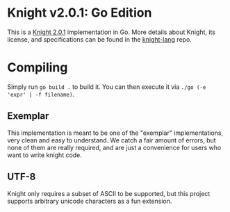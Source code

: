 # Knight v2.0.1: Go Edition 
This is a [Knight 2.0.1](https://github.com/knight-lang/knight-lang) implementation in Go. More details about Knight, its license, and specifications can be found in the [knight-lang](https://github.com/knight-lang/knight-lang) repo.

# Compiling
Simply run `go build .` to build it. You can then execute it via `./go (-e 'expr' | -f filename)`.

## Exemplar
This implementation is meant to be one of the "exemplar" implementations, very clean and easy to understand. We catch a fair amount of errors, but none of them are really required, and are just a convenience for users who want to write knight code.

## UTF-8
Knight only requires a subset of ASCII to be supported, but this project supports arbitrary unicode characters as a fun extension.
